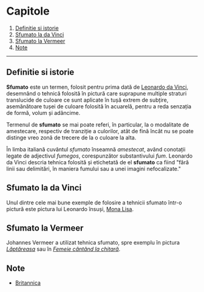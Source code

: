 # Capitole
1. [Definitie si istorie](/articol/Sfumato#definitie-si-istorie)
2. [Sfumato la da Vinci](/articol/Sfumato#sfumato-la-da-vinci)
3. [Sfumato la Vermeer](/articol/Sfumato#sfumato-la-vermeer)
4. [Note](/articol/Sfumato#note)
---

## Definitie si istorie

**Sfumato** este un termen, folosit pentru prima dată de [Leonardo da
Vinci](Leonardo_da_Vinci "wikilink"), desemnând o tehnică folosită în
pictură care suprapune multiple straturi translucide de culoare ce sunt
aplicate în tușă extrem de subțire, asemănătoare tușei de culoare
folosită în acuarelă, pentru a reda senzația de
formă, volum și adâncime.

Termenul de **sfumato** se mai poate referi, în particular, la o
modalitate de amestecare, respectiv de tranziție a culorilor, atât de
fină încât nu se poate distinge vreo zonă de trecere de la o culoare la
alta.

În limba italiană cuvântul *sfumato*
înseamnă *amestecat*, având conotații legate de adjectivul *fumegos*,
corespunzător substantivului *fum*. Leonardo da Vinci descria tehnica
folosită și etichetată de el **sfumato** ca fiind "fără linii sau
delimitări, în maniera fumului sau a unei imagini nefocalizate."

## Sfumato la da Vinci

Unul dintre cele mai bune exemple de folosire a tehnicii sfumato într-o
pictură este pictura lui Leonardo însuși, [Mona
Lisa](/articol/Mona%20Lisa).

## Sfumato la Vermeer

Johannes Vermeer a utilizat tehnica
sfumato, spre exemplu în pictura
[*Lăptăreasa*](https://artsandculture.google.com/asset/the-milkmaid/9AHrwZ3Av6Zhjg?hl=en-GB) sau în [*Femeie cântând la
chitară*](https://artsandculture.google.com/asset/the-guitar-player-johannes-vermeer/TQGoRQoowsW0uQ?hl=en-GB).

## Note
- [Britannica](https://www.britannica.com/art/sfumato)